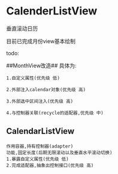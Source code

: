 # CalenderListView
垂直滚动日历

目前已完成月份view基本绘制

todo:

##MonthView改造##
具体为:
    
    1.自定义属性(优先级 低)
    
    2.外部注入calendar对象(优先级 高)
    
    3.外部选中区间注入(优先级 高)
    
    4.与控制器关联(recycle的适配器,优先级 中)
    
## CalendarListView ##

    作用容器,持有控制器(adapter)
    功能,固定长度(后期无限滚动以及垂直水平滚动切换)
    1.暴露自定义属性(优先级 低)
    2.完成适配器,抽象出控制接口(优先级 高)